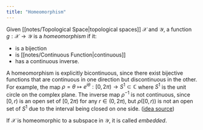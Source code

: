 ```yaml
---
title: "Homeomorphism"
---
```

Given [[notes/Topological Space|topological spaces]] $\mathcal{X}$ and $\mathcal{Y}$, a function $g:\mathcal{X}\rightarrow\mathcal{Y}$ is a *homeomorphism* if it:
- is a bijection
- is [[notes/Continuous Function|continuous]]
- has a continuous inverse.

A homeomorphism is explicitly bicontinuous, since there exist bijective functions that are continuous in one direction but discontinuous in the other. For example, the map $\rho = \theta\mapsto e^{i\theta}:[0,2\pi)\to S^1\subset\mathbb{C}$ where $S^1$ is the unit circle on the complex plane. The inverse map $\rho^{-1}$ is not continuous, since $[0,r)$ is an open set of $[0,2\pi)$ for any $r\in(0,2\pi)$, but $\rho([0,r))$ is not an open set of $S^1$ due to the interval being closed on one side.  ([idea source](https://math.stackexchange.com/a/1855569))

If $\mathcal{X}$ is homeomorphic to a subspace in $\mathcal{Y}$, it is called *embedded*.